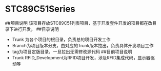 # STC89C51Series
##项目说明
该项目存放STC89C51列表项目，基于开发套件开发的项目都在改目录下进行开发。
##目录说明
- Trunk 为各个项目的根目录，负责总的项目开发工作
- Branch为项目版本分支，由对应的Trunk版本拉出，负责具体开发项目工作
- tag为项目定版目录，一旦拉出无需修改源代码
##目前项目说明
- Trunk RFID_Development为RFID项目开发，涉及RFID集成代码，显示器驱动等
